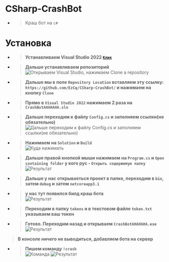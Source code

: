 # CSharp-CrashBot
- > Краш бот на `c#`

# Установка
- > **Устанавливаем Visual Studio 2022 [`Клик`](https://visualstudio.microsoft.com/vs/)**
- > **Дальше устанавливаем репозиторий**\
![Открываем Visual Studio, нажимаем `Clone a repository`](https://media.discordapp.net/attachments/968430416602234930/972102115428302858/unknown.png?width=303&height=442)
- > **Дальше мы в поле `Repository Location` вставляем эту ссылку: `https://github.com/EzCq/CSharp-CrashBot/` и нажимаем на кнопку `Clone`**
- > **Прямо в `Visual Studio 2022` нажимаем 2 раза на `CrashBotAHAHAHA.sln`**
- > **Дальше переходим к файлу `Config.cs` и заполняем ссылки(не обязательно)**
![Дальше переходим к файлу `Config.cs` и заполняем ссылки(не обязательно)](https://media.discordapp.net/attachments/968430416602234930/972103728486309948/unknown.png)
- > **Нажимаем на `Solution` и `Build`**\
![Куда нажимать](https://media.discordapp.net/attachments/968430416602234930/972104730249682984/unknown.png)
- > **Дальше правой кнопкой мыши нажимаем на `Program.cs` и `Open containing folder` у кого рус - `Открыть содержимую папку`**\
![Результат](https://media.discordapp.net/attachments/968430416602234930/972105507785547817/unknown.png)
- > **Дальше у нас открываеться проект в папке, переходим в `bin`, затем `debug` и затем `netcoreapp3.1`**
- > **у нас тут появился билд краш бота**\
![Результат](https://media.discordapp.net/attachments/968430416602234930/972106792177918012/unknown.png)
- > **Переходим в папку `tokens` и в текстовом файле `token.txt` указываем ваш токен**
- > **Готово. Переходим назад и открываем `CrashBotAHAHAHA.exe`**\
![Результат](https://media.discordapp.net/attachments/968430416602234930/972107320735707186/unknown.png?width=875&height=442)
> **В консоле ничего не выводиться, добавляем бота на сервер**
- > **Пишем команду `!crash`**\
![Команда](https://media.discordapp.net/attachments/970022365343940610/972108171806117938/unknown.png)
![Результат](https://media.discordapp.net/attachments/972108303305945138/972108699701215282/unknown.png?width=379&height=221)
